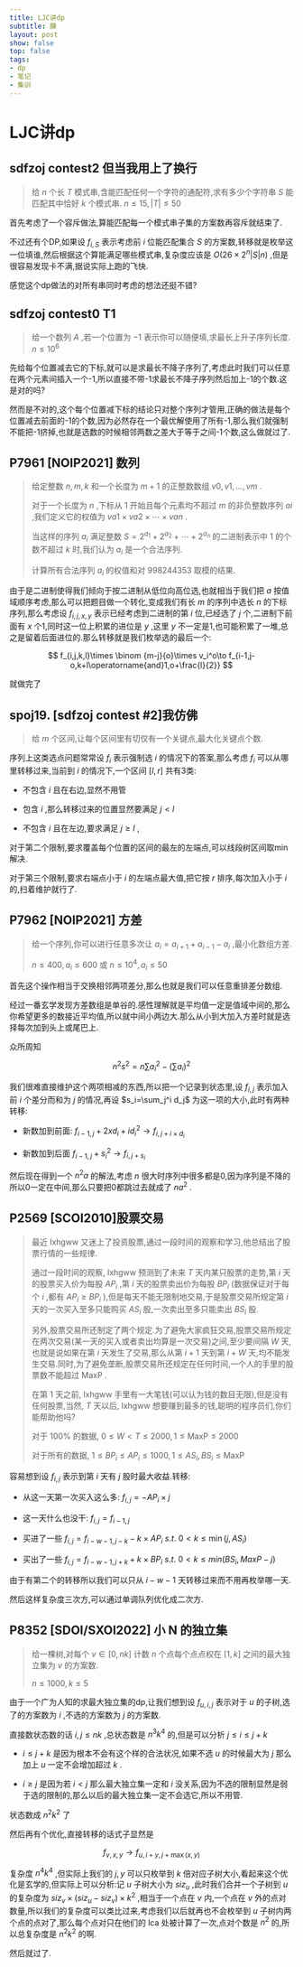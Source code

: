 ```yaml
---
title: LJC讲dp
subtitle: 膜
layout: post
show: false
top: false
tags: 
- dp
- 笔记
- 集训
---
```


# LJC讲dp

## sdfzoj contest2 但当我用上了换行

>  给 $n$ 个长 $T$ 模式串,含能匹配任何一个字符的通配符,求有多少个字符串 $S$ 能匹配其中恰好 $k$ 个模式串. $n\le15, \vert T \vert \le50$ 

首先考虑了一个容斥做法,算能匹配每一个模式串子集的方案数再容斥就结束了.

不过还有个DP,如果设 $f_{i,S}$ 表示考虑前 $i$ 位能匹配集合 $S$ 的方案数,转移就是枚举这一位填谁,然后根据这个算能满足哪些模式串,复杂度应该是 $O(26\times2^n  \vert S \vert n)$ ,但是很容易发现卡不满,据说实际上跑的飞快.

感觉这个dp做法的对所有串同时考虑的想法还挺不错?

## sdfzoj contest0 T1

> 给一个数列 $A$ ,若一个位置为 $-1$ 表示你可以随便填,求最长上升子序列长度. $n\le 10^6$ 

先给每个位置减去它的下标,就可以是求最长不降子序列了,考虑此时我们可以任意在两个元素间插入一个-1,所以直接不带-1求最长不降子序列然后加上-1的个数.这是对的吗?

然而是不对的,这个每个位置减下标的结论只对整个序列才管用,正确的做法是每个位置减去前面的-1的个数,因为必然存在一个最优解使用了所有-1,那么我们就强制不能把-1挤掉,也就是选数的时候相邻两数之差大于等于之间-1个数,这么做就过了.        

## P7961 [NOIP2021] 数列

> 给定整数 $n,m,k$ 和一个长度为 $m+1$ 的正整数数组 $v0,v1,…,vm$ .
> 
> 对于一个长度为 $n$ ,下标从 $1$ 开始且每个元素均不超过 $m$ 的非负整数序列 ${ai}$ ,我们定义它的权值为 $va1 \times va2 \times ⋯ \times van$ .
> 
> 当这样的序列 ${a_i}$ 满足整数 $S=2^{a_1}+2^{a_2}+⋯+2^{a_n}$ 的二进制表示中 1 的个数不超过 $k$ 时,我们认为 ${a_i}$ 是一个合法序列.
> 
> 计算所有合法序列 ${a_i}$ 的权值和对 $998244353$ 取模的结果.

由于是二进制使得我们倾向于按二进制从低位向高位选,也就相当于我们把 $a$ 按值域顺序考虑,那么可以把题目做一个转化,变成我们有长 $m$ 的序列中选长 $n$ 的下标序列,那么考虑设 $f_{i,j,x,y}$ 表示已经考虑到二进制的第 $i$ 位,已经选了 $j$ 个,二进制下前面有 $x$ 个1,同时这一位上积累的进位是 $y$ ,这里 $y$ 不一定是1,也可能积累了一堆,总之是留着后面进位的.那么转移就是我们枚举选的最后一个:

$$
f_{i,j,k,l}\times \binom {m-j}{o}\times v_i^o\to f_{i-1,j-o,k+l\operatorname{and}1,o+\frac{l}{2}}
$$ 

就做完了

## spoj19. [sdfzoj contest #2]我仿佛

> 给 $m$ 个区间,让每个区间里有切仅有一个关键点,最大化关键点个数.

序列上这类选点问题常常设 $f_i$ 表示强制选 $i$ 的情况下的答案,那么考虑 $f_i$ 可以从哪里转移过来,当前到 $i$ 的情况下,一个区间 $[l,r]$ 共有3类:

- 不包含 $i$ 且在右边,显然不用管

- 包含 $i$ ,那么转移过来的位置显然要满足 $j<l$ 

- 不包含 $i$ 且在左边,要求满足 $j\ge l$ ,

对于第二个限制,要求覆盖每个位置的区间的最左的左端点,可以线段树区间取min解决.

对于第三个限制,要求右端点小于 $i$ 的左端点最大值,把它按 $r$ 排序,每次加入小于 $i$ 的,扫着维护就行了.

## P7962 [NOIP2021] 方差

> 给一个序列,你可以进行任意多次让 $a_i=a_{i+1}+a_{i-1}-a_i$ ,最小化数组方差.
> 
> $n\le 400,a_i\le 600$ 或 $n\le 10^4,a_i\le 50$ 

首先这个操作相当于交换相邻两项差分,那么也就是我们可以任意重排差分数组.

经过一番玄学发现方差数组是单谷的.感性理解就是平均值一定是值域中间的,那么你希望更多的数接近平均值,所以就中间小两边大.那么从小到大加入方差时就是选择每次加到头上或尾巴上.

众所周知

$$
n^2s^2=
n\sum a_i^2-(\sum a_i)^2
$$ 

我们很难直接维护这个两项相减的东西,所以把一个记录到状态里,设 $f_{i,j}$ 表示加入前 $i$ 个差分而和为 $j$ 的情况,再设 $s_i=\sum_j^i d_j$ 为这一项的大小,此时有两种转移:

- 新数加到前面: $f_{i-1,j}+2xd_i+id_i^2\to f_{i,j+i\times d_i}$ 

- 新数加到后面 $f_{i-1,j}+s_i^2\to f_{i,j+s_i}$ 

然后现在得到一个 $n^2a$ 的解法,考虑 $n$ 很大时序列中很多都是0,因为序列是不降的所以0一定在中间,那么只要把0都跳过去就成了 $na^2$ .

## P2569 [SCOI2010]股票交易

> 最近 $\text{lxhgww}$ 又迷上了投资股票,通过一段时间的观察和学习,他总结出了股票行情的一些规律.
> 
> 通过一段时间的观察, $\text{lxhgww}$ 预测到了未来 $T$ 天内某只股票的走势,第 $i$ 天的股票买入价为每股 $AP_i$ ,第 $i$ 天的股票卖出价为每股 $BP_i$ (数据保证对于每个 $i$ ,都有 $AP_i \geq BP_i$ ),但是每天不能无限制地交易,于是股票交易所规定第 $i$ 天的一次买入至多只能购买 $AS_i$ 股,一次卖出至多只能卖出 $BS_i$ 股.
> 
> 另外,股票交易所还制定了两个规定.为了避免大家疯狂交易,股票交易所规定在两次交易(某一天的买入或者卖出均算是一次交易)之间,至少要间隔 $W$ 天,也就是说如果在第 $i$ 天发生了交易,那么从第 $i+1$ 天到第 $i+W$ 天,均不能发生交易.同时,为了避免垄断,股票交易所还规定在任何时间,一个人的手里的股票数不能超过 $\text{MaxP}$ .
> 
> 在第 $1$ 天之前, $\text{lxhgww}$ 手里有一大笔钱(可以认为钱的数目无限),但是没有任何股票,当然, $T$ 天以后, $\text{lxhgww}$ 想要赚到最多的钱,聪明的程序员们,你们能帮助他吗?
> 
> 对于 $100\%$ 的数据, $0\leq W<T\leq 2000,1\leq\text{MaxP}\leq2000$ 
> 
> 对于所有的数据, $1\leq BP_i\leq AP_i\leq 1000,1\leq AS_i,BS_i\leq\text{MaxP}$ 

容易想到设 $f_{i,j}$ 表示到第 $i$ 天有 $j$ 股时最大收益.转移:

- 从这一天第一次买入这么多: $f_{i,j}=-AP_i\times j$ 

- 这一天什么也没干: $f_{i,j}=f_{i-1,j}$ 

- 买进了一些 $f_{i,j}=f_{i-w-1,j-k}-k\times AP_i\ s.t.\ 0<k\le \min(j,AS_i)$ 

- 买出了一些 $f_{i,j}=f_{i-w-1,j+k}+k\times BP_i\ s.t.\ 0<k\le min(BS_i,MaxP-j)$ 

由于有第二个的转移所以我们可以只从 $i-w-1$ 天转移过来而不用再枚举哪一天.

然后这样复杂度三次方,可以通过单调队列优化成二次方.

## P8352 [SDOI/SXOI2022] 小 N 的独立集

> 给一棵树,对每个 $v\in [0,nk]$ 计数 $n$ 个点每个点点权在 $[1,k]$ 之间的最大独立集为 $v$ 的方案数.
> 
> $n\le 1000,k\le 5$ 

由于一个广为人知的求最大独立集的dp,让我们想到设 $f_{u,i,j}$ 表示对于 $u$ 的子树,选了的方案数为 $i$ ,不选的方案数为 $j$ 的方案数.

直接数状态数的话 $i,j\le nk$ ,总状态数是 $n^3k^4$ 的,但是可以分析 $j\le i\le j+k$ 

- $i\le j+k$ 是因为根本不会有这个样的合法状况,如果不选 $u$ 的时候最大为 $j$ 那么加上 $u$ 一定不会增加超过 $k$ .

- $i\ge j$ 是因为若 $i< j$ 那么最大独立集一定和 $i$ 没关系,因为不选的限制显然是弱于选的限制的,那么以后的最大独立集一定不会选它,所以不用管.

状态数成 $n^2k^2$ 了

然后再有个优化,直接转移的话式子显然是

$$
f_{v,x,y}\to f_{u,i+y,j+\max(x,y)}
$$ 

复杂度 $n^4k^4$ ,但实际上我们的 $j,y$ 可以只枚举到 $k$ 倍对应子树大小,看起来这个优化是玄学的,但实际上可以分析:记 $u$ 子树大小为 $siz_u$ ,此时我们合并一个子树到 $u$ 的复杂度为 $siz_v\times(siz_u-siz_v)\times k^2$ ,相当于一个点在 $v$ 内,一个点在 $v$ 外的点对数量,所以我们的复杂度可以类比过来,考虑我们以后就再也不会枚举到 $u$ 子树内两个点的点对了,那么每个点对只在他们的 lca 处被计算了一次,点对个数是 $n^2$ 的,所以总复杂度是 $n^2k^2$ 的啊.

然后就过了.